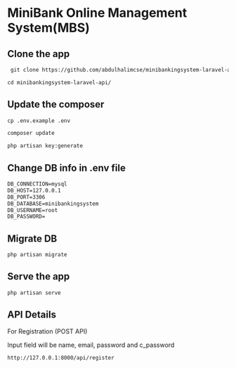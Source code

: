# MiniBank Online Management System(MBS)

## Clone the app 

````html
 git clone https://github.com/abdulhalimcse/minibankingsystem-laravel-api.git
````

````html
cd minibankingsystem-laravel-api/

````

## Update the composer

````html
cp .env.example .env
````

````html
composer update
````

````html
php artisan key:generate
````

## Change DB info in .env file 

````html
DB_CONNECTION=mysql
DB_HOST=127.0.0.1
DB_PORT=3306
DB_DATABASE=minibankingsystem
DB_USERNAME=root
DB_PASSWORD=

````
## Migrate DB 

````html
php artisan migrate
````
 
## Serve the app
````html
php artisan serve
````


## API Details

For Registration (POST API)

Input field will be name, email, password and c_password 

````html
http://127.0.0.1:8000/api/register
````





